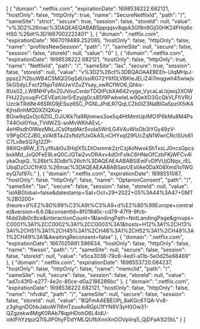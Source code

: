 
[
    {
        "domain": ".netflix.com",
        "expirationDate": 1698538222.682121,
        "hostOnly": false,
        "httpOnly": true,
        "name": "SecureNetflixId",
        "path": "/",
        "sameSite": "strict",
        "secure": true,
        "session": false,
        "storeId": null,
        "value": "v%3D2%26mac%3DAQEAEQABABSppqqsv8qpA3Gf8n9GjG0HK24FHq6oHS0.%26dt%3D1667002222401"
    },
    {
        "domain": ".netflix.com",
        "expirationDate": 1667019489.252085,
        "hostOnly": false,
        "httpOnly": false,
        "name": "profilesNewSession",
        "path": "/",
        "sameSite": null,
        "secure": false,
        "session": false,
        "storeId": null,
        "value": "0"
    },
    {
        "domain": ".netflix.com",
        "expirationDate": 1698538222.682121,
        "hostOnly": false,
        "httpOnly": true,
        "name": "NetflixId",
        "path": "/",
        "sameSite": "lax",
        "secure": true,
        "session": false,
        "storeId": null,
        "value": "v%3D2%26ct%3DBQAOAAEBEEh-UIqMHpJ-ppsz27t2buWB4C5MQl20qSdUssiRG72Y6f0LVBKleJELiZ4I7mqgwh45wiwjv5kGSdyLFxcf2fbjoTdAVJwVZuZYsay_xwRCfWO6_Qhks-8Us02_LW8NHFy6xZ0JVouCsnbrTDQtPcbXA642vyge_VycaLaLlzjwq2XOWFHJ22yxuqiFrCEVEatUer5rEzyjg0cs85f9PwbwIeLw9QeXO3GcQkVLFfiVRUUzcikTRdlNr46SRlG9jESuz6SC_PGNLJPdLR7QqLCZb0lZ3NaBlGaSpzIX5iKAKjhs6nhMQDXZIQXuy-BGiw9qQxOjc6ZlG_DJiUKk7Ia9Rjhmws3oe5q4HtMmtUpIMO1P6kMu8M4PsT44OoI0Yoa_TVdWZS-soMvWKhAEvL-4eHRsdh0lWezMkLJCs0fqdAkrSvuIa5WrlLG4V4uWIsOb3iYGy49zV-V9PgOCZJB0_sVAt8TaJ2xftdzfUxGkA1LnCHYxqI29fUcZqN1WwrCRcISUs61C7Lx8eSQ7g12ZP-98illQrdRW_E7LyfKub0u3HqlX5LDtOxmmk2zrCzj4oNwxkShTxsLJ0ncsGpcsbxkMd_JxQ0FeE9LeQ0CJQTai2vvDRAxv4dOrFxIkC6HNeOfCzbFKjWFCv4lykaOupQ..%26bt%3Ddbl%26ch%3DAQEAEAABABSIEeiFvDlfVUjGNqx_rELUbqDzCUCfhK0.%26mac%3DAQEAEAABABSaoUEsIIAe0DaX08Xmd1o1WGeyQ7sf97c."
    },
    {
        "domain": ".netflix.com",
        "expirationDate": 1698551087,
        "hostOnly": false,
        "httpOnly": false,
        "name": "OptanonConsent",
        "path": "/",
        "sameSite": "lax",
        "secure": false,
        "session": false,
        "storeId": null,
        "value": "isIABGlobal=false&datestamp=Sat+Oct+29+2022+05%3A44%3A47+GMT%2B0200+(heure+d%E2%80%99%C3%A9t%C3%A9+d%E2%80%99Europe+centrale)&version=6.6.0&consentId=8f018d0c-cd79-47f9-9fcb-f4dd3db0c8ce&interactionCount=1&landingPath=NotLandingPage&groups=C0001%3A1%2CC0002%3A1%2CC0003%3A1&hosts=H12%3A1%2CH13%3A1%2CH51%3A1%2CH45%3A1%2CH46%3A1%2CH52%3A1%2CH48%3A1%2CH49%3A1&AwaitingReconsent=false"
    },
    {
        "domain": ".netflix.com",
        "expirationDate": 1667025881.596634,
        "hostOnly": false,
        "httpOnly": false,
        "name": "flwssn",
        "path": "/",
        "sameSite": null,
        "secure": false,
        "session": false,
        "storeId": null,
        "value": "e5ca3038-79c6-4ed1-a11b-5e0d25e68469"
    },
    {
        "domain": ".netflix.com",
        "expirationDate": 1698553720.084237,
        "hostOnly": false,
        "httpOnly": false,
        "name": "memclid",
        "path": "/",
        "sameSite": null,
        "secure": false,
        "session": false,
        "storeId": null,
        "value": "ad7c43f0-e277-4e2c-80ce-d0a2186286bc"
    },
    {
        "domain": ".netflix.com",
        "expirationDate": 1698538222.682121,
        "hostOnly": false,
        "httpOnly": false,
        "name": "nfvdid",
        "path": "/",
        "sameSite": null,
        "secure": false,
        "session": false,
        "storeId": null,
        "value": "BQFmAAEBEOPj_8aKGc6TQA-Vv8-z3ghgnDOhbJaboW7I6mTzuuAvRGpU1fYN9V3yH0Ow31-QZgzekw8MgK0RAb78qpHDohG6L4idU-ioktFhYztpzQ7ISJlP0hyFDdYMLQUfbXnnXnOOVplirq5_QjDFaA1t25bL"
    }
]
